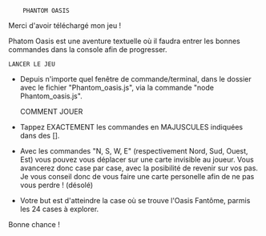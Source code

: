         PHANTOM OASIS

Merci d'avoir téléchargé mon jeu !

Phatom Oasis est une aventure textuelle où il faudra entrer les bonnes commandes dans la console afin de progresser.

    LANCER LE JEU
- Depuis n'importe quel fenêtre de commande/terminal, dans le dossier avec le fichier "Phantom_oasis.js", via la commande "node Phantom_oasis.js".

    COMMENT JOUER
- Tappez EXACTEMENT les commandes en MAJUSCULES indiquées dans des [].
- Avec les commandes "N, S, W, E" (respectivement Nord, Sud, Ouest, Est) vous pouvez vous déplacer sur une carte invisible au joueur. Vous avancerez donc case par case, avec la posibilité de revenir sur vos pas.
Je vous conseil donc de vous faire une carte personelle afin de ne pas vous perdre ! (désolé)
- Votre but est d'atteindre la case où se trouve l'Oasis Fantôme, parmis les 24 cases à explorer.

Bonne chance !